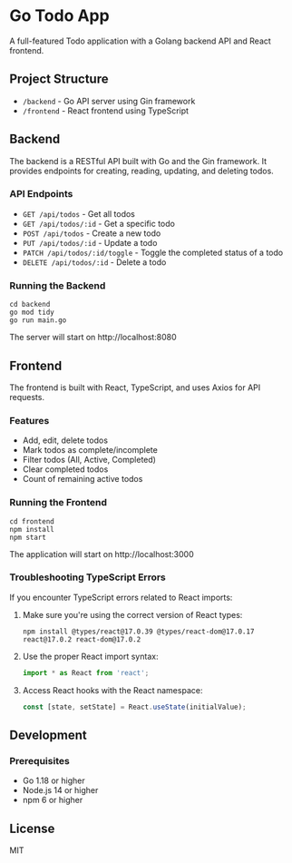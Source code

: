 # Go Todo App

A full-featured Todo application with a Golang backend API and React frontend.

## Project Structure

- `/backend` - Go API server using Gin framework
- `/frontend` - React frontend using TypeScript

## Backend

The backend is a RESTful API built with Go and the Gin framework. It provides endpoints for creating, reading, updating, and deleting todos.

### API Endpoints

- `GET /api/todos` - Get all todos
- `GET /api/todos/:id` - Get a specific todo
- `POST /api/todos` - Create a new todo
- `PUT /api/todos/:id` - Update a todo
- `PATCH /api/todos/:id/toggle` - Toggle the completed status of a todo
- `DELETE /api/todos/:id` - Delete a todo

### Running the Backend

```
cd backend
go mod tidy
go run main.go
```

The server will start on http://localhost:8080

## Frontend

The frontend is built with React, TypeScript, and uses Axios for API requests.

### Features

- Add, edit, delete todos
- Mark todos as complete/incomplete
- Filter todos (All, Active, Completed)
- Clear completed todos
- Count of remaining active todos

### Running the Frontend

```
cd frontend
npm install
npm start
```

The application will start on http://localhost:3000

### Troubleshooting TypeScript Errors

If you encounter TypeScript errors related to React imports:

1. Make sure you're using the correct version of React types:
   ```
   npm install @types/react@17.0.39 @types/react-dom@17.0.17 react@17.0.2 react-dom@17.0.2
   ```

2. Use the proper React import syntax:
   ```typescript
   import * as React from 'react';
   ```

3. Access React hooks with the React namespace:
   ```typescript
   const [state, setState] = React.useState(initialValue);
   ```

## Development

### Prerequisites

- Go 1.18 or higher
- Node.js 14 or higher
- npm 6 or higher

## License

MIT
